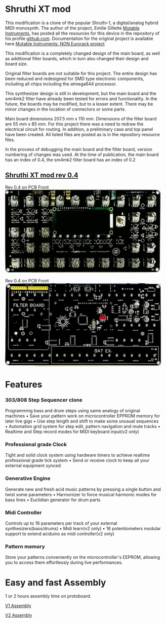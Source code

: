 # Shruthi XT mod

This modification is a clone of the popular Shruthi-1, a digital/analog hybrid MIDI monosynth. The author of the project, Emilie Gillette [Mutable Instruments](https://pichenettes.github.io/mutable-instruments-documentation/), has posted all the resources for this device in the repository of his profile [github.com](https://github.com/pichenettes). Documentation for the original project is available here [Mutable Instruments: NON Eurorack project](https://pichenettes.github.io/mutable-instruments-diy-archive/)

This modification is a completely changed design of the main board, as well as additional filter boards, which in turn also changed their design and board size.

Original filter boards are not suitable for this project. The entire design has been reduced and redesigned for SMD type electronic components, including all chips including the atmega644 processor.

This synthesizer design is still in development, but the main board and the smr4mk2 filter have already been tested for errors and functionality. In the future, the boards may be modified, but to a lesser extent. There may be minor changes in the location of connectors or some parts.

Main board dimensions 207.5 mm x 110 mm. Dimensions of the filter board are 55 mm x 85 mm.
For this project there was a need to redraw the electrical circuit for routing. In addition, a preliminary case and top panel have been created.
All listed files are posted as is in the repository resource files.

In the process of debugging the main board and the filter board, version numbering of changes was used. At the time of publication, the main board has an index of 0.4, the sm4mk2 filter board has an index of 0.2

## [Shruthi XT mod rev 0.4](https://github.com/ibizafm0/shruthi_xt_mod)  
Rev 0.4 on PCB
Front
[![](https://github.com/ibizafm0/shruthi_xt_mod/blob/main/shruthixtmod/mb_shrt_xt_rev0_4_img001.jpg)](https://github.com/ibizafm0/shruthi_xt_mod/blob/main/shruthixtmod/mb_shrt_xt_rev0_4_img001.jpg)

Rev 0.4 on PCB
Front
[![](https://github.com/ibizafm0/shruthi_xt_mod/blob/main/shruthixtmod/mb_shrt_xt_rev0_4_img003.jpg)](https://github.com/ibizafm0/shruthi_xt_mod/blob/main/shruthixtmod/mb_shrt_xt_rev0_4_img003.jpg)

Features
========

### 303/808 Step Sequencer clone

Programming bass and drum steps using same analogy of original machines • Save your pattern work on microcontroller EPPROM memory for later live gigs • Use step length and shift to make some unusual sequences • Automation grid system for step edit, pattern navigation and mute tracks • Realtime and Step record modes for MIDI keyboard input(v2 only)

### Professional grade Clock

Tight and solid clock system using hardware timers to achieve realtime professional grade tick system • Send or receive clock to keep all your external equipment synced

### Generative Engine

Generate new and fresh acid music patterns by pressing a single button and twist some parameters • Harmonizer to force musical harmonic modes for bass lines • Euclidian generator for drum parts

### Midi Controller

Controls up to 16 parameters per track of your external synthesizers(bass/drums) • Midi learn(v2 only) • 16 potentiometers modular support to extend aciduino as midi controller(v2 only)

### Pattern memory

Store your patterns conveniently on the microcontroller's EEPROM, allowing you to access them effortlessly during live performances.

# Easy and fast Assembly

1 or 2 hours assembly time on protoboard. 

[V1 Assembly](https://github.com/midilab/aciduino/tree/master/v1)

[V2 Assembly](https://github.com/midilab/aciduino/tree/master/v2#assembly)

